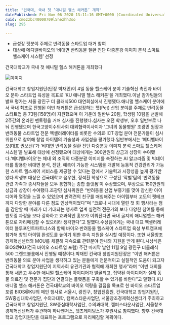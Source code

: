```yaml
---
title: "건국대, 국내 첫 ‘애니멀 헬스 해커톤’ 개최"
datePublished: Fri Nov 06 2020 13:11:16 GMT+0000 (Coordinated Universal Time)
cuid: cm6zzbc40000709l5hezhh3so
slug: 295

---
```



- 급성장 펫분야 주제로 반려동물 스타트업 대거 참여
- 대상에 메디벨바이오의 ‘비대면 반려동물 질환 진단 다중분광 이미지 분석 스마트 헬스케어 시스템’ 선정

건국대학교가 국내 첫 애니멀 헬스 해커톤을 개최했다

![이미지](https://cdn.hashnode.com/res/hashnode/image/upload/v1739247933847/8156a64d-1c9f-4659-80f1-c0fe11924fb5.jpeg)

건국대학교 창업지원단(단장 박재민)이 4일 동물 헬스케어 분야 기술혁신 촉진과 바이오 분야 스타트업 육성을 목표로 ‘KU 애니멀 헬스 해커톤’을 개최했다.이날 참가팀들의 발표 평가는 서울 광진구 더 클래식500 대연회실에서 진행됐다.애니멀 헬스케어 분야에서 국내 최초로 진행된 이번 해커톤은 급성장하는 펫(Pet) 산업 분야를 주제로 반려동물 스타트업 총 73팀(158명)이 지원했으며 이 가운데 일반부 20팀, 학생팀 10팀을 선발해 2주간의 온라인 멘토링을 거쳐 심사를 진행했다.심사는 오전 학생부, 오후 일반부로 나눠 진행됐으며 한국고양이수의사회 대외협력이사이자 ‘그녀의 동물병원’ 조광민 원장과 반려동물 스타트업 전문 엑셀러레이터를 비롯한 수의료·ICT·창업 분야 전문가들이 심사위원으로 참여해 창업 아이템의 기술성과 사업성을 평가했다.일반부에서는 ‘메디벨바이오(대표 권보선)’가 ‘비대면 반려동물 질환 진단 다중분광 이미지 분석 스마트 헬스케어 시스템’을 발표해 대상에 선정됐으며 대상에게는 300만원의 상금과 상장이 수여됐다.‘메디벨바이오’는 체내 외 조직의 다중분광 이미지를 측정하는 AI 알고리즘 및 빅데이터를 활용한 비대면 분석, 진단, 예측이 가능한 시스템을 개발해 능동적 건강관리가 가능한 스마트 헬스케어 서비스를 제공할 수 있다는 점에서 기술력과 시장성을 높게 평가받았다.학생부 대상은 건국대학교 음우현, 정석환 학생으로 구성된 ‘작별’팀의 ‘반려동물 관련 가족과 종사자들을 모두 통합하는 종합 플랫폼’이 수상했으며, 부상으로 150만원의 상금과 상장이 수여됐다.조광민 심사위원은 “반려동물 산업 부흥기를 맞아 참신한 아이디어와 열정을 느낄 수 있었으며 반려견의 친구를 매칭해주는 아이템부터 고도의 펫테크까지 다양한 분야를 다룬 점도 인상적이었다”며 “코로나 시대에 열린 첫 회 행사라는 점을 감안할 때 미래가 더 기대되는 행사로 업계 실전적 전문가의 보다 다양한 참여를 통해 멘토링 과정을 보다 강화하고 효과적인 홍보가 이뤄진다면 국내 굴지의 애니멀헬스 해커톤으로 자리매김할 수 있으리라 생각한다”고 말했다.수상팀에게는 국내 대표 엑셀러레이터 블루포인트파트너스와 함께 바이오·반려동물 헬스케어 스타트업 육성 부트캠프에 참가해 창업 아이템 완성도를 높이기 위한 후속 지원을 실시할 예정이다. 또한 서울창조경제혁신센터와 MOU를 체결해 지속으로 관련분야 안내와 지원을 받게 된다.시상식은 BIOS@KU(건국 바이오 스타트업 포럼) 주간 마지막 날인 11월 9일 광진구 더클래식500 그랜드볼룸에서 진행될 예정이다.박재민 건국대 창업지원단장은 “이번 해커톤은 반려동물 의료 분야 사업을 생각하고 있는 분들에게 전문적이고 실질적인 도움이 되고자 건국대학교 창업지원단이 지역사회 유관기관과 협력해 개최한 행사”라며 “이번 대회를 통해 새롭고 우수한 애니멀 헬스케어 아이디어가 발굴되고, 집약된 아이디어가 실제 동물 의료진 및 전문가 집단과 연결되는 플랫폼을 구축할 수 있기를 바란다”고 말했다.KU 애니멀 헬스 해커톤은 건국대학교의 바이오 역량을 결집을 목표로 한 바이오 스타트업 포럼 BIOS@KU의 메인 행사로 서울시, 광진구, 창업진흥원, 건국대학교 창업지원단, SW중심대학사업단, 수의과대학, 캠퍼스타운사업단, 서울창조경제혁신센터가 주최하고 건국대학교 창업지원단, SW중심대학사업단, 수의과대학, 캠퍼스타운사업단, 서울창조경제혁신센터가 주관하며 하나벤처스, 펫츠레이팅스가 후원사로 참여했다. 향후 건국대학교 창업지원단을 대표하는 프로그램으로 자리매김할 계획이다.